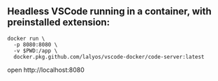 Headless VSCode running in a container, with preinstalled extension:
- 

```
docker run \
  -p 8080:8080 \
  -v $PWD:/app \
  docker.pkg.github.com/lalyos/vscode-docker/code-server:latest
```

open http://localhost:8080 